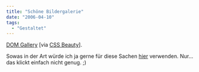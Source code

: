 ```yaml
---
title: "Schöne Bildergalerie"
date: "2006-04-10"
tags:
  - "Gestaltet"
---
```


[DOM Gallery](http://sonspring.com/journal/dom-gallery) \[via [CSS Beauty](http://www.cssbeauty.com/)\].

Sowas in der Art würde ich ja gerne für diese Sachen [hier](http://www.zeit.de/online/2006/15/bildergalerie_hochwasser_neu) verwenden. Nur... das klickt einfach nicht genug. ;)
